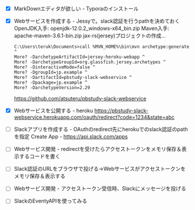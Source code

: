 - [x] MarkDownエディタが欲しい - Typoraのインストール

- [x] Webサービスを作成する - Jessyで。slack認証を行うpathを決めておく
  OpenJDK入手: openjdk-12.0.2_windows-x64_bin.zip
  Maven入手: apache-maven-3.6.1-bin.zip
jax-rs(jersey)プロジェクトの作成...
  
  ```dosbatch
  C:\Users\teruk\Documents>call %MVN_HOME%\bin\mvn archetype:generate ^
  More? -DarchetypeArtifactId=jersey-heroku-webapp ^
  More? -DarchetypeGroupId=org.glassfish.jersey.archetypes ^
  More? -DinteractiveMode=false ^
  More? -DgroupId=jp.example ^
  More? -DartifactId=pbstudy-slack-webservice ^
  More? -Dpackage=jp.example ^
  More? -DarchetypeVersion=2.29
  ```
  
  https://github.com/atsuteru/pbstudy-slack-webservice
  
- [x] Webサービスを公開する - heroku
  https://pbstudy-slack-webservice.herokuapp.com/oauth/redirect?code=1234&state=abc

- [ ] Slackアプリを作成する - OAuthのredirect先にherokuでのslack認証のpathを指定
  Create App - https://api.slack.com/apps

- [ ] Webサービス開発 - redirectを受けたらアクセストークンをメモリ保存＆表示するコードを書く

- [ ] Slack認証のURLをブラウザで投げる→Webサービスがアクセストークンをメモリ保存＆表示する

- [ ] Webサービス開発 - アクセストークン受信時、Slackにメッセージを投げる

- [ ] SlackのEventyAPIを使ってみる

